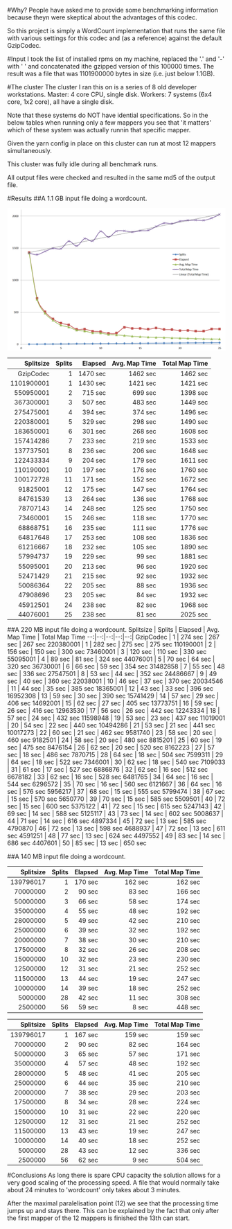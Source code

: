 #Why?
People have asked me to provide some benchmarking information because theyn were skeptical about the advantages of this codec.

So this project is simply a WordCount implementation that runs the same file with various settings for this codec and (as a reference) against the default GzipCodec.

#Input
I took the list of installed rpms on my machine, replaced the '.' and '-' with ' ' and concatenated ithe gzipped version of this 100000 times.
The result was a file that was 1101900000 bytes in size (i.e. just below 1.1GB).

#The cluster
The cluster I ran this on is a series of 8 old developer workstations. 
Master: 4 core CPU, single disk.
Workers: 7 systems (6x4 core, 1x2 core), all have a single disk.

Note that these systems do NOT have idential specifications. So in the below tables when running only a few mappers you see that 'it matters' which of these system was actually runnin that specific mapper.

Given the yarn config in place on this cluster can run at most 12 mappers simultaneously.

This cluster was fully idle during all benchmark runs.

All output files were checked and resulted in the same md5 of the output file.

#Results
##A 1.1 GB input file doing a wordcount.

![Graph of the results](Benchmark.png)

Splitsize | Splits | Elapsed | Avg. Map Time | Total Map Time
 --:|--:|--:|--:|--:|
GzipCodec  |  1 | 1470 sec  | 1462 sec | 1462 sec |
1101900001 |  1 | 1430 sec  | 1421 sec | 1421 sec |
 550950001 |  2 |  715 sec  |  699 sec | 1398 sec |
 367300001 |  3 |  507 sec  |  483 sec | 1449 sec |
 275475001 |  4 |  394 sec  |  374 sec | 1496 sec |
 220380001 |  5 |  329 sec  |  298 sec | 1490 sec |
 183650001 |  6 |  301 sec  |  268 sec | 1608 sec |
 157414286 |  7 |  233 sec  |  219 sec | 1533 sec |
 137737501 |  8 |  236 sec  |  206 sec | 1648 sec |
 122433334 |  9 |  204 sec  |  179 sec | 1611 sec |
 110190001 | 10 |  197 sec  |  176 sec | 1760 sec |
 100172728 | 11 |  171 sec  |  152 sec | 1672 sec |
  91825001 | 12 |  175 sec  |  147 sec | 1764 sec |
  84761539 | 13 |  264 sec  |  136 sec | 1768 sec |
  78707143 | 14 |  248 sec  |  125 sec | 1750 sec |
  73460001 | 15 |  246 sec  |  118 sec | 1770 sec |
  68868751 | 16 |  235 sec  |  111 sec | 1776 sec |
  64817648 | 17 |  253 sec  |  108 sec | 1836 sec |
  61216667 | 18 |  232 sec  |  105 sec | 1890 sec |
  57994737 | 19 |  229 sec  |   99 sec | 1881 sec |
  55095001 | 20 |  213 sec  |   96 sec | 1920 sec |
  52471429 | 21 |  215 sec  |   92 sec | 1932 sec |
  50086364 | 22 |  205 sec  |   88 sec | 1936 sec |
  47908696 | 23 |  205 sec  |   84 sec | 1932 sec |
  45912501 | 24 |  238 sec  |   82 sec | 1968 sec |
  44076001 | 25 |  238 sec  |   81 sec | 2025 sec |

##A 220 MB input file doing a wordcount.
Splitsize | Splits | Elapsed | Avg. Map Time | Total Map Time
 --:|--:|--:|--:|--:|
GzipCodec |  1 | 274 sec | 267 sec |  267 sec
220380001 |  1 | 282 sec | 275 sec |  275 sec
110190001 |  2 | 156 sec | 150 sec |  300 sec
 73460001 |  3 | 120 sec | 110 sec |  330 sec
 55095001 |  4 |  89 sec |  81 sec |  324 sec
 44076001 |  5 |  70 sec |  64 sec |  320 sec
 36730001 |  6 |  66 sec |  59 sec |  354 sec
 31482858 |  7 |  55 sec |  48 sec |  336 sec
 27547501 |  8 |  53 sec |  44 sec |  352 sec
 24486667 |  9 |  49 sec |  40 sec |  360 sec
 22038001 | 10 |  46 sec |  37 sec |  370 sec
 20034546 | 11 |  44 sec |  35 sec |  385 sec
 18365001 | 12 |  43 sec |  33 sec |  396 sec
 16952308 | 13 |  59 sec |  30 sec |  390 sec
 15741429 | 14 |  57 sec |  29 sec |  406 sec
 14692001 | 15 |  62 sec |  27 sec |  405 sec
 13773751 | 16 |  59 sec |  26 sec |  416 sec
 12963530 | 17 |  56 sec |  26 sec |  442 sec
 12243334 | 18 |  57 sec |  24 sec |  432 sec
 11598948 | 19 |  53 sec |  23 sec |  437 sec
 11019001 | 20 |  54 sec |  22 sec |  440 sec
 10494286 | 21 |  53 sec |  21 sec |  441 sec
 10017273 | 22 |  60 sec |  21 sec |  462 sec
  9581740 | 23 |  58 sec |  20 sec |  460 sec
  9182501 | 24 |  58 sec |  20 sec |  480 sec
  8815201 | 25 |  60 sec |  19 sec |  475 sec
  8476154 | 26 |  62 sec |  20 sec |  520 sec
  8162223 | 27 |  57 sec |  18 sec |  486 sec
  7870715 | 28 |  64 sec |  18 sec |  504 sec
  7599311 | 29 |  64 sec |  18 sec |  522 sec
  7346001 | 30 |  62 sec |  18 sec |  540 sec
  7109033 | 31 |  61 sec |  17 sec |  527 sec
  6886876 | 32 |  62 sec |  16 sec |  512 sec
  6678182 | 33 |  62 sec |  16 sec |  528 sec
  6481765 | 34 |  64 sec |  16 sec |  544 sec
  6296572 | 35 |  70 sec |  16 sec |  560 sec
  6121667 | 36 |  64 sec |  16 sec |  576 sec
  5956217 | 37 |  68 sec |  15 sec |  555 sec
  5799474 | 38 |  67 sec |  15 sec |  570 sec
  5650770 | 39 |  70 sec |  15 sec |  585 sec
  5509501 | 40 |  72 sec |  15 sec |  600 sec
  5375122 | 41 |  72 sec |  15 sec |  615 sec
  5247143 | 42 |  69 sec |  14 sec |  588 sec
  5125117 | 43 |  73 sec |  14 sec |  602 sec
  5008637 | 44 |  71 sec |  14 sec |  616 sec
  4897334 | 45 |  72 sec |  13 sec |  585 sec
  4790870 | 46 |  72 sec |  13 sec |  598 sec
  4688937 | 47 |  72 sec |  13 sec |  611 sec
  4591251 | 48 |  77 sec |  13 sec |  624 sec
  4497552 | 49 |  83 sec |  14 sec |  686 sec
  4407601 | 50 |  85 sec |  13 sec |  650 sec


##A 140 MB input file doing a wordcount.

Splitsize | Splits | Elapsed | Avg. Map Time | Total Map Time
 --:|--:|--:|--:|--:|
139796017 |  1 | 170 sec | 162 sec | 162 sec |
 70000000 |  2 |  90 sec |  83 sec | 166 sec |
 50000000 |  3 |  66 sec |  58 sec | 174 sec |
 35000000 |  4 |  55 sec |  48 sec | 192 sec |
 28000000 |  5 |  49 sec |  42 sec | 210 sec | 
 25000000 |  6 |  39 sec |  32 sec | 192 sec |
 20000000 |  7 |  38 sec |  30 sec | 210 sec |
 17500000 |  8 |  32 sec |  26 sec | 208 sec |
 15000000 | 10 |  32 sec |  23 sec | 230 sec |
 12500000 | 12 |  31 sec |  21 sec | 252 sec |
 11500000 | 13 |  44 sec |  19 sec | 247 sec |
 10000000 | 14 |  39 sec |  18 sec | 252 sec |
  5000000 | 28 |  42 sec |  11 sec | 308 sec |
  2500000 | 56 |  59 sec |   8 sec | 448 sec | 

Splitsize | Splits | Elapsed | Avg. Map Time | Total Map Time
 --:|--:|--:|--:|--:|
139796017 |  1 | 167 sec | 159 sec | 159 sec |
 70000000 |  2 |  90 sec |  82 sec | 164 sec |
 50000000 |  3 |  65 sec |  57 sec | 171 sec |
 35000000 |  4 |  57 sec |  48 sec | 192 sec |
 28000000 |  5 |  48 sec |  41 sec | 205 sec | 
 25000000 |  6 |  44 sec |  35 sec | 210 sec |
 20000000 |  7 |  38 sec |  29 sec | 203 sec |
 17500000 |  8 |  34 sec |  28 sec | 224 sec |
 15000000 | 10 |  31 sec |  22 sec | 220 sec |
 12500000 | 12 |  31 sec |  21 sec | 252 sec |
 11500000 | 13 |  43 sec |  19 sec | 247 sec |
 10000000 | 14 |  40 sec |  18 sec | 252 sec |
  5000000 | 28 |  43 sec |  12 sec | 336 sec |
  2500000 | 56 |  62 sec |   9 sec | 504 sec | 


#Conclusions
As long there is spare CPU capacity the solution allows for a very good scaling of the processing speed.
A file that would normally take about 24 minutes to 'wordcount' only takes about 3 minutes.

After the maximal paralelisation point (12) we see that the processing time jumps up and stays there. This can be explained by the fact that only after the first mapper of the 12 mappers is finished the 13th can start.
